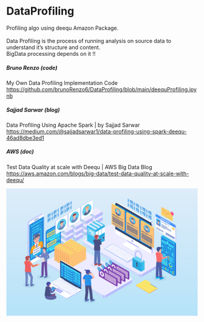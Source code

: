 # DataProfiling
Profiling algo using deequ Amazon Package. <br><br>
Data Profiling is the process of running analysis on source data to understand it’s structure and content.<br>
BigData processing depends on it !!

##### Bruno Renzo (code)
My Own Data Profiling Implementation Code
https://github.com/brunoRenzo6/DataProfiling/blob/main/deequProfiling.ipynb

##### Sajjad Sarwar (blog)
Data Profiling Using Apache Spark | by Sajjad Sarwar
https://medium.com/@sajjadsarwar1/data-profiling-using-spark-deequ-46ad8dbe3ed1

##### AWS (doc)
Test Data Quality at scale with Deequ | AWS Big Data Blog
https://aws.amazon.com/blogs/big-data/test-data-quality-at-scale-with-deequ/


![](Data-profiling-tools.jpg)
